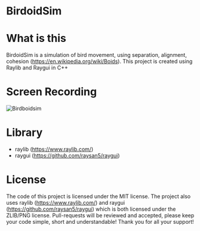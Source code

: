 # BirdoidSim
# What is this
BirdoidSim is a simulation of bird movement, using separation, alignment, cohesion (https://en.wikipedia.org/wiki/Boids). 
This project is created using Raylib and Raygui in C++

# Screen Recording
![Birdboidsim](https://github.com/user-attachments/assets/809f40ed-4d08-45ad-a505-f04ed94a062f)

# Library
- raylib (https://www.raylib.com/)
- raygui (https://github.com/raysan5/raygui)

# License
The code of this project is licensed under the MIT license. The project also uses raylib (https://www.raylib.com/) and raygui (https://github.com/raysan5/raygui) which is both licensed under the ZLIB/PNG license. Pull-requests will be reviewed and accepted, please keep your code simple, short and understandable! Thank you for all your support!
